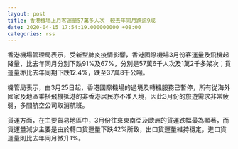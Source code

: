 ```yaml
---
layout: post
title: 香港機場上月客運量57萬多人次　較去年同月跌逾9成
date: 2020-04-15 17:54:19.000000000 +08:00
categories: rss
---
```


香港機場管理局表示，受新型肺炎疫情影響，香港國際機場3月份客運量及飛機起降量，比去年同月分別下跌91%及67%，分別是57萬6千人次及1萬2千多架次；貨運量亦比去年同期下跌12.4%，跌至37萬8千公噸。

機管局表示，由3月25日起，香港國際機場的過境及轉機服務已暫停，所有從海外國家及地區乘搭飛機抵港的非香港居民亦不准入境，因此3月份的旅遊需求非常疲弱，多間航空公司取消航班。

貨運方面，在主要貿易地區中，3月份往來東南亞及歐洲的貨運跌幅最為顯著，而貨運量減少主要是由於轉口貨運量下跌42%所致，出口貨運量維持穩定，進口貨運量則比去年同月微升1%。
